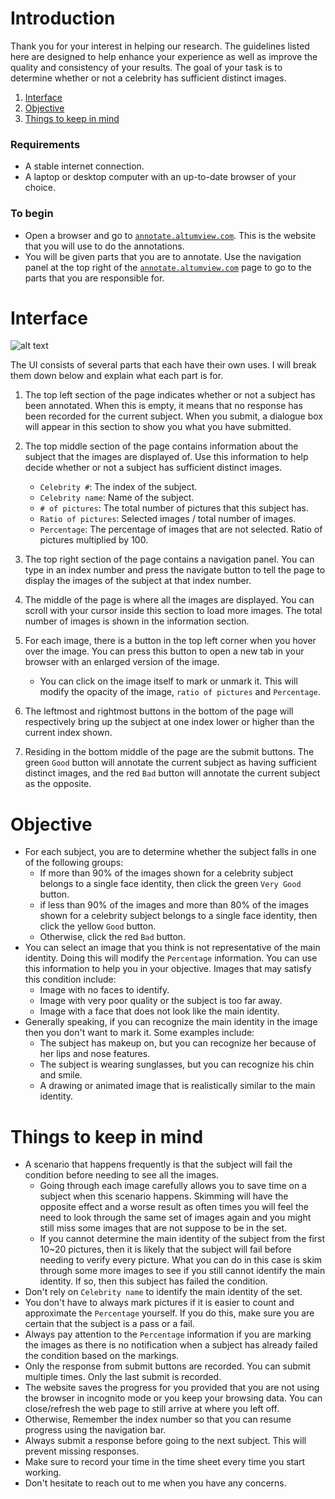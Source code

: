 # Introduction
Thank you for your interest in helping our research. The guidelines listed here are designed to help enhance your experience as well as improve the quality and consistency of your results. The goal of your task is to determine whether or not a celebrity has sufficient distinct images.

 1. [Interface](#Interface)
 2. [Objective](#Instruction)
 3. [Things to keep in mind](#Note)

### Requirements

  - A stable internet connection.
  - A laptop or desktop computer with an up-to-date browser of your choice. 

### To begin

  - Open a browser and go to [`annotate.altumview.com`](http://altumview.herokuapp.com/ "Remember this URL"). This is the website that you will use to do the annotations.
  - You will be given parts that you are to annotate. Use the navigation panel at the top right of the [`annotate.altumview.com`](http://altumview.herokuapp.com/ "Bookmark it maybe") page to go to the parts that you are responsible for.
 
# <a name="Interface"></a>Interface


![alt text](img/Interface.png)

The UI consists of several parts that each have their own uses. I will break them down below and explain what each part is for.
  1. The top left section of the page indicates whether or not a subject has been annotated. When this is empty, it means that no response has been recorded for the current subject. When you submit, a dialogue box will appear in this section to show you what you have submitted.

  2. The top middle section of the page contains information about the subject that the images are displayed of. Use this information to help decide whether or not a subject has sufficient distinct images.
	  - `Celebrity #`: The index of the subject.
	  - `Celebrity name`: Name of the subject.
	  - `# of pictures`: The total number of pictures that this subject has.
	  - `Ratio of pictures`: Selected images / total number of images.
	  - `Percentage`: The percentage of images that are not selected. Ratio of pictures multiplied by 100.
  3. The top right section of the page contains a navigation panel. You can type in an index number and press the navigate button to tell the page to display the images of the subject at that index number. 

  4. The middle of the page is where all the images are displayed. You can scroll with your cursor inside this section to load more images. The total number of images is shown in the information section. 
 5. For each image, there is a button in the top left corner when you hover over the image. You can press this button to open a new tab in your browser with an enlarged version of the image.
	  - You can click on the image itself to mark or unmark it. This will modify the opacity of the image, `ratio of pictures` and `Percentage`.
  6. The leftmost and rightmost buttons in the bottom of the page will respectively bring up the subject at one index lower or higher than the current index shown. 
 7. Residing in the bottom middle of the page are the submit buttons. The green `Good` button will annotate the current subject as having sufficient distinct images, and the red `Bad` button will annotate the current subject as the opposite. 

# <a name="Instruction"></a>Objective
  - For each subject, you are to determine whether the subject falls in one of the following groups: 
	  - If more than 90% of the images shown for a celebrity subject belongs to a single face identity, then click the green `Very Good` button.
	  - if less than 90% of the images and more than 80% of the images shown for a celebrity subject belongs to a single face identity, then click the yellow `Good` button.
	  - Otherwise, click the red `Bad` button.
  - You can select an image that you think is not representative of the main identity. Doing this will modify the `Percentage` information. You can use this information to help you in your objective. Images that may satisfy this condition include:
	  - Image with no faces to identify. 
	  - Image with very poor quality or the subject is too far away.
	  - Image with a face that does not look like the main identity.
  - Generally speaking, if you can recognize the main identity in the image then you don't want to mark it. Some examples include:
	  - The subject has makeup on, but you can recognize her because of her lips and nose features.
	  - The subject is wearing sunglasses, but you can recognize his chin and smile. 
	  - A drawing or animated image that is realistically similar to the main identity. 

# <a name="Note"></a>Things to keep in mind
  - A scenario that happens frequently is that the subject will fail the condition before needing to see all the images. 
	  - Going through each image carefully allows you to save time on a subject when this scenario happens. Skimming will have the opposite effect and a worse result as often times you will feel the need to look through the same set of images again and you might still miss some images that are not suppose to be in the set.
	  - If you cannot determine the main identity of the subject from the first 10~20 pictures, then it is likely that the subject will fail before needing to verify every picture. What you can do in this case is skim through some more images to see if you still cannot identify the main identity. If so, then this subject has failed the condition. 
  - Don't rely on `Celebrity name` to identify the main identity of the set. 
  - You don't have to always mark pictures if it is easier to count and approximate the `Percentage` yourself. If you do this, make sure you are certain that the subject is a pass or a fail. 
  - Always pay attention to the `Percentage` information if you are marking the images as there is no notification when a subject has already failed the condition based on the markings.
  - Only the response from submit buttons are recorded. You can submit multiple times. Only the last submit is recorded.
  - The website saves the progress for you provided that you are not using the browser in incognito mode or you keep your browsing data. You can close/refresh the web page to still arrive at where you left off.
  - Otherwise, Remember the index number so that you can resume progress using the navigation bar.
  - Always submit a response before going to the next subject. This will prevent missing responses.
  - Make sure to record your time in the time sheet every time you start working.
  - Don't hesitate to reach out to me when you have any concerns. 


<!--stackedit_data:
eyJoaXN0b3J5IjpbLTE1OTgzNTI2NzQsLTE0MzM2MTYwMzRdfQ
==
-->